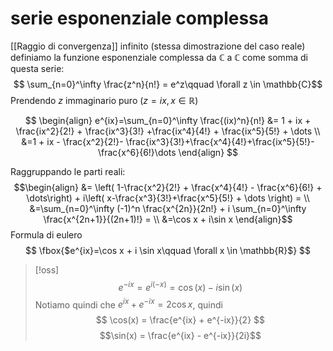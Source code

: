
# serie esponenziale complessa

[[Raggio di convergenza]] infinito (stessa dimostrazione del caso reale)
definiamo la funzione esponenziale complessa da $\mathbb{C}$ a $\mathbb{C}$ come somma di questa serie:
$$ \sum_{n=0}^\infty  \frac{z^n}{n!} = e^z\qquad \forall z \in \mathbb{C}$$
Prendendo $z$ immaginario puro $(z = ix, x \in \mathbb{R})$

$$ \begin{align}
e^{ix}=\sum_{n=0}^\infty \frac{(ix)^n}{n!} &= 1 + ix + \frac{ix^2}{2!} + \frac{ix^3}{3!} +\frac{ix^4}{4!} + \frac{ix^5}{5!} + \dots \\
&=1 + ix - \frac{x^2}{2!}- \frac{ix^3}{3!}+\frac{x^4}{4!}+\frac{ix^5}{5!}-\frac{x^6}{6!}\dots
\end{align} $$

Raggruppando le parti reali:
$$\begin{align}
&= \left( 1-\frac{x^2}{2!} + \frac{x^4}{4!}  - \frac{x^6}{6!} + \dots\right) + i\left( x-\frac{x^3}{3!}+\frac{x^5}{5!} + \dots \right) =  \\
&=\sum_{n=0}^\infty (-1)^n \frac{x^{2n}}{2n!} + i \sum_{n=0}^\infty \frac{x^{2n+1}}{(2n+1)!} = \\
&=\cos x + i\sin x 
\end{align}$$
Formula di eulero 
$$ \fbox{$e^{ix}=\cos x + i \sin x\qquad \forall x \in \mathbb{R}$} $$


>[!oss]
>$$e^{-ix} = e^{i(-x)} = \cos(x) - i\sin(x)$$
>Notiamo quindi che $e^{ix} + e^{-ix} = 2\cos x$, quindi
>$$ \cos(x) = \frac{e^{ix} + e^{-ix}}{2} $$
>$$\sin(x) = \frac{e^{ix} - e^{-ix}}{2i}$$
